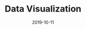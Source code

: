 ---
title: Data Visualization
description: I led the design of a visual language for Data Visualization widgets used in UBI Banca’s Data Intelligence internal product.
client: UBI Banca
role: Lead Interface Designer
skills:
  - User Interface
  - Interaction Design
date: 2019-10-11
finished: true
layout: work
permalink: false
---
